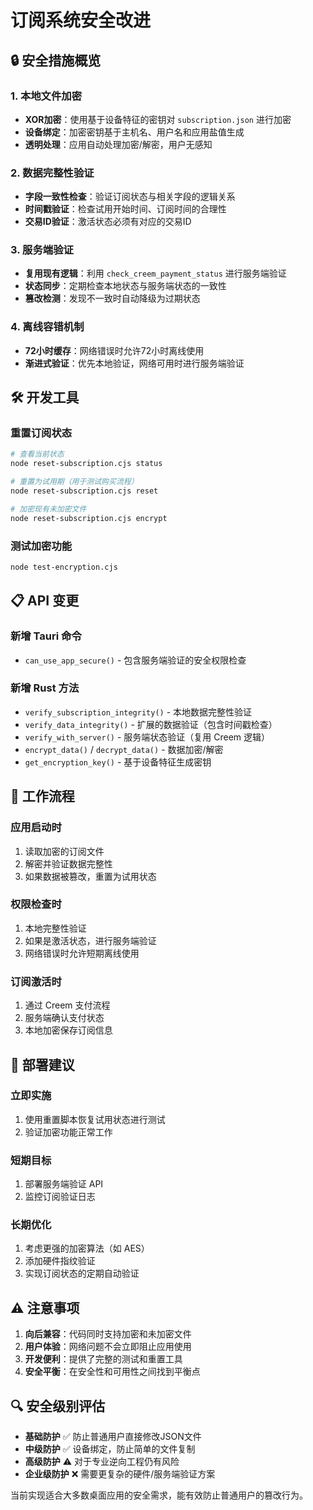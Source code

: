 # 订阅系统安全改进

## 🔒 安全措施概览

### 1. 本地文件加密
- **XOR加密**：使用基于设备特征的密钥对 `subscription.json` 进行加密
- **设备绑定**：加密密钥基于主机名、用户名和应用盐值生成
- **透明处理**：应用自动处理加密/解密，用户无感知

### 2. 数据完整性验证
- **字段一致性检查**：验证订阅状态与相关字段的逻辑关系
- **时间戳验证**：检查试用开始时间、订阅时间的合理性
- **交易ID验证**：激活状态必须有对应的交易ID

### 3. 服务端验证
- **复用现有逻辑**：利用 `check_creem_payment_status` 进行服务端验证
- **状态同步**：定期检查本地状态与服务端状态的一致性
- **篡改检测**：发现不一致时自动降级为过期状态

### 4. 离线容错机制
- **72小时缓存**：网络错误时允许72小时离线使用
- **渐进式验证**：优先本地验证，网络可用时进行服务端验证

## 🛠️ 开发工具

### 重置订阅状态
```bash
# 查看当前状态
node reset-subscription.cjs status

# 重置为试用期（用于测试购买流程）
node reset-subscription.cjs reset

# 加密现有未加密文件
node reset-subscription.cjs encrypt
```

### 测试加密功能
```bash
node test-encryption.cjs
```

## 📋 API 变更

### 新增 Tauri 命令
- `can_use_app_secure()` - 包含服务端验证的安全权限检查

### 新增 Rust 方法
- `verify_subscription_integrity()` - 本地数据完整性验证
- `verify_data_integrity()` - 扩展的数据验证（包含时间戳检查）
- `verify_with_server()` - 服务端状态验证（复用 Creem 逻辑）
- `encrypt_data()` / `decrypt_data()` - 数据加密/解密
- `get_encryption_key()` - 基于设备特征生成密钥

## 🔄 工作流程

### 应用启动时
1. 读取加密的订阅文件
2. 解密并验证数据完整性
3. 如果数据被篡改，重置为试用状态

### 权限检查时
1. 本地完整性验证
2. 如果是激活状态，进行服务端验证
3. 网络错误时允许短期离线使用

### 订阅激活时
1. 通过 Creem 支付流程
2. 服务端确认支付状态
3. 本地加密保存订阅信息

## 🚀 部署建议

### 立即实施
1. 使用重置脚本恢复试用状态进行测试
2. 验证加密功能正常工作

### 短期目标
1. 部署服务端验证 API
2. 监控订阅验证日志

### 长期优化
1. 考虑更强的加密算法（如 AES）
2. 添加硬件指纹验证
3. 实现订阅状态的定期自动验证

## ⚠️ 注意事项

1. **向后兼容**：代码同时支持加密和未加密文件
2. **用户体验**：网络问题不会立即阻止应用使用
3. **开发便利**：提供了完整的测试和重置工具
4. **安全平衡**：在安全性和可用性之间找到平衡点

## 🔍 安全级别评估

- **基础防护** ✅ 防止普通用户直接修改JSON文件
- **中级防护** ✅ 设备绑定，防止简单的文件复制
- **高级防护** ⚠️ 对于专业逆向工程仍有风险
- **企业级防护** ❌ 需要更复杂的硬件/服务端验证方案

当前实现适合大多数桌面应用的安全需求，能有效防止普通用户的篡改行为。